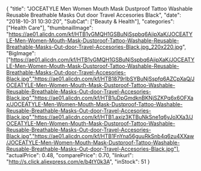 {
	"title": "JOCEATYLE Men Women Mouth Mask Dustproof Tattoo Washable Reusable Breathable Masks Out door Travel Accesories Black",
	"date": "2018-10-31 10:30:20",
	"SubCat": ["Beauty & Health"],
	"categories": ["Health Care"],
	"thumbnailImage": "https://ae01.alicdn.com/kf/HTB1yGMQH1GSBuNjSspbq6AiipXaK/JOCEATYLE-Men-Women-Mouth-Mask-Dustproof-Tattoo-Washable-Reusable-Breathable-Masks-Out-door-Travel-Accesories-Black.jpg_220x220.jpg",
	"BigImage": ["https://ae01.alicdn.com/kf/HTB1yGMQH1GSBuNjSspbq6AiipXaK/JOCEATYLE-Men-Women-Mouth-Mask-Dustproof-Tattoo-Washable-Reusable-Breathable-Masks-Out-door-Travel-Accesories-Black.jpg","https://ae01.alicdn.com/kf/HTB1879rIbSYBuNjSspfq6AZCpXaQ/JOCEATYLE-Men-Women-Mouth-Mask-Dustproof-Tattoo-Washable-Reusable-Breathable-Masks-Out-door-Travel-Accesories-Black.jpg","https://ae01.alicdn.com/kf/HTB1uDpGmdknBKNjSZKPq6x6OFXax/JOCEATYLE-Men-Women-Mouth-Mask-Dustproof-Tattoo-Washable-Reusable-Breathable-Masks-Out-door-Travel-Accesories-Black.jpg","https://ae01.alicdn.com/kf/HTB1.axiz3KTBuNkSne1q6yJoXXa3/JOCEATYLE-Men-Women-Mouth-Mask-Dustproof-Tattoo-Washable-Reusable-Breathable-Masks-Out-door-Travel-Accesories-Black.jpg","https://ae01.alicdn.com/kf/HTB1FnYna56guuRkSnb4q6zu4XXaw/JOCEATYLE-Men-Women-Mouth-Mask-Dustproof-Tattoo-Washable-Reusable-Breathable-Masks-Out-door-Travel-Accesories-Black.jpg"],
	"actualPrice": 0.48,
	"comparePrice": 0.70,
	"linkurl": "http://s.click.aliexpress.com/e/b4tY0k3A",
	"inStock": 51
}
